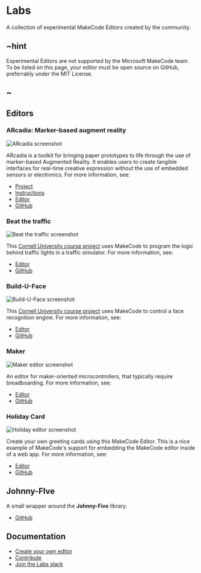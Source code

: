 # Labs

A collection of experimental MakeCode Editors created by the community.


## ~hint

Experimental Editors are not supported by the Microsoft MakeCode team.
To be listed on this page, your editor must be open source on GitHub,
preferrably under the MIT License. 

## ~

## Editors

### ARcadia: Marker-based augment reality

![ARcadia screenshot](/static/targets/ar/screenshot.png)

ARcadia is a toolkit for bringing paper prototypes to life through the use of marker-based Augmented Reality. It enables users to create tangible interfaces for real-time creative expression without the use of embedded sensors or electronics. For more information, see:

* [Project](http://www.playfulcomputation.group/arcadia.html)
* [Instructions](https://laboratoryforplayfulcomputation.github.io/arcadia/docs/about.html)
* [Editor](https://laboratoryforplayfulcomputation.github.io/arcadia/)
* [GitHub](https://github.com/LaboratoryForPlayfulComputation/arcadia)

### Beat the traffic

![Beat the traffic screenshot](/static/targets/corafic/screenshot.png)

This [Cornell University course project](https://makecode.com/courses/cornellMPS2017)
uses MakeCode to program the logic behind traffic lights in a traffic simulator. For 
more information, see:

* [Editor](https://liolop.github.io/Coraffic)
* [GitHub](https://github.com/liolop/Coraffic)

### Build-U-Face

![Build-U-Face screenshot](/static/targets/builduface/screenshot.png)

This [Cornell University course project](https://makecode.com/courses/cornellMPS2017)
uses MakeCode to control a face recognition engine. For 
more information, see:

* [Editor](https://jcspec.github.io/BuildUFace)
* [GitHub](https://github.com/JCSPEC/BuildUFace)

### Maker

![Maker editor screenshot](/static/targets/maker/screenshot.png)

An editor for maker-oriented microcontrollers, that typically require breadboarding. For 
more information, see:

* [Editor](https://maker.makecode.com)
* [GitHub](https://github.com/Microsoft/pxt-maker)

### Holiday Card

![Holiday editor screenshot](/static/targets/holiday/screenshot.png)

Create your own greeting cards using this MakeCode Editor. This is a nice example of
MakeCode's support for embedding the MakeCode editor inside of a web app. For more information, see:

* [Editor](https://samelhusseini.github.io/pxt-holidays/controller.html)
* [GitHub](https://github.com/samelhusseini/pxt-holidays)

## Johnny-FIve

A small wrapper around the **Johnny-Five** library.

* [GitHub](https://github.com/Microsoft/pxt-johnny-five)

## Documentation

* [Create your own editor](/target-creation)
* [Contribute](https://github.com/Microsoft/pxt)
* [Join the Labs slack](https://makecodelabs.slack.com)
